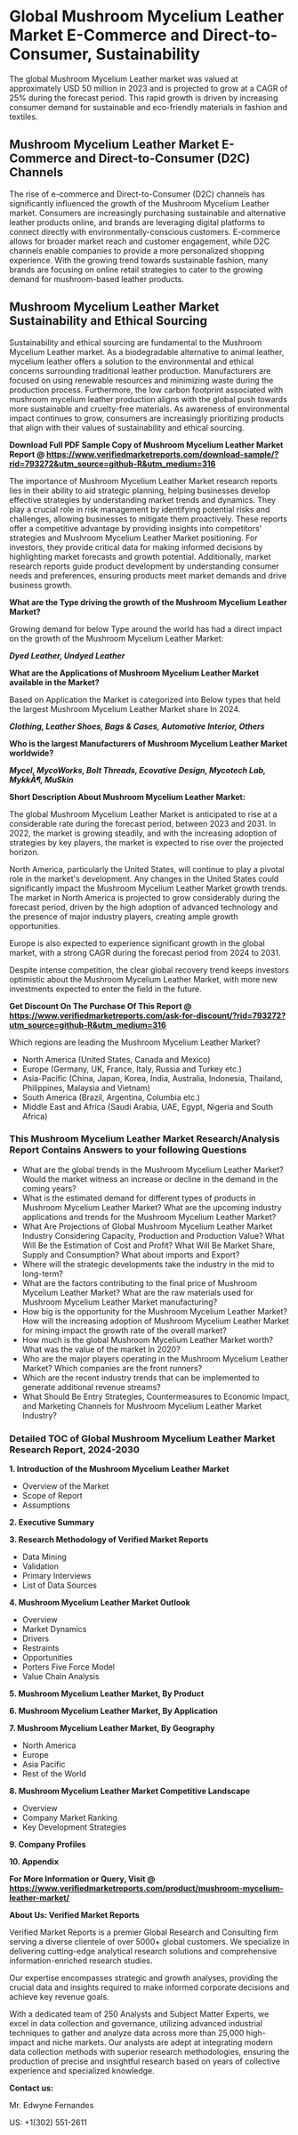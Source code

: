 <h1>Global Mushroom Mycelium Leather Market E-Commerce and Direct-to-Consumer, Sustainability</h1><p class=""><p>The global Mushroom Mycelium Leather market was valued at approximately USD 50 million in 2023 and is projected to grow at a CAGR of 25% during the forecast period. This rapid growth is driven by increasing consumer demand for sustainable and eco-friendly materials in fashion and textiles.</p><h2>Mushroom Mycelium Leather Market E-Commerce and Direct-to-Consumer (D2C) Channels</h2><p>The rise of e-commerce and Direct-to-Consumer (D2C) channels has significantly influenced the growth of the Mushroom Mycelium Leather market. Consumers are increasingly purchasing sustainable and alternative leather products online, and brands are leveraging digital platforms to connect directly with environmentally-conscious customers. E-commerce allows for broader market reach and customer engagement, while D2C channels enable companies to provide a more personalized shopping experience. With the growing trend towards sustainable fashion, many brands are focusing on online retail strategies to cater to the growing demand for mushroom-based leather products.</p><h2>Mushroom Mycelium Leather Market Sustainability and Ethical Sourcing</h2><p>Sustainability and ethical sourcing are fundamental to the Mushroom Mycelium Leather market. As a biodegradable alternative to animal leather, mycelium leather offers a solution to the environmental and ethical concerns surrounding traditional leather production. Manufacturers are focused on using renewable resources and minimizing waste during the production process. Furthermore, the low carbon footprint associated with mushroom mycelium leather production aligns with the global push towards more sustainable and cruelty-free materials. As awareness of environmental impact continues to grow, consumers are increasingly prioritizing products that align with their values of sustainability and ethical sourcing.</p></p><p class=""><strong>Download Full PDF Sample Copy of Mushroom Mycelium Leather Market Report @ <a href="https://www.verifiedmarketreports.com/download-sample/?rid=793272&utm_source=github-R&utm_medium=316" target="_blank">https://www.verifiedmarketreports.com/download-sample/?rid=793272&utm_source=github-R&utm_medium=316</a></strong></p><p>The importance of&nbsp;Mushroom Mycelium Leather Market research reports lies in their ability to aid strategic planning, helping businesses develop effective strategies by understanding market trends and dynamics. They play a crucial role in risk management by identifying potential risks and challenges, allowing businesses to mitigate them proactively. These reports offer a competitive advantage by providing insights into competitors' strategies and Mushroom Mycelium Leather Market positioning. For investors, they provide critical data for making informed decisions by highlighting market forecasts and growth potential. Additionally, market research reports guide product development by understanding consumer needs and preferences, ensuring products meet market demands and drive business growth.</p><p><strong>What are the&nbsp;Type driving the growth of the Mushroom Mycelium Leather Market?</strong></p><p id="" class="">Growing demand for below Type around the world has had a direct impact on the growth of the Mushroom Mycelium Leather Market:</p><p class=""><em><strong>Dyed Leather, Undyed Leather</strong></em></p><p class=""><strong>What are the&nbsp;Applications&nbsp;of Mushroom Mycelium Leather Market available in the Market?</strong></p><p id="" class="">Based on Application the Market is categorized into Below types that held the largest Mushroom Mycelium Leather Market share In 2024.</p><p class=""><em><strong>Clothing, Leather Shoes, Bags & Cases, Automotive Interior, Others</strong></em></p><p class=""><strong>Who is the largest Manufacturers of Mushroom Mycelium Leather Market worldwide?</strong></p><p><em><strong>Mycel, MycoWorks, Bolt Threads, Ecovative Design, Mycotech Lab, MykkÃ¶, MuSkin</strong></em></p><p id="" class=""><strong>Short Description About Mushroom Mycelium Leather Market:</strong></p><p>The global Mushroom Mycelium Leather Market is anticipated to rise at a considerable rate during the forecast period, between 2023 and 2031. In 2022, the market is growing steadily, and with the increasing adoption of strategies by key players, the market is expected to rise over the projected horizon.</p><p>North America, particularly the United States, will continue to play a pivotal role in the market's development. Any changes in the United States could significantly impact the Mushroom Mycelium Leather Market growth trends. The market in North America is projected to grow considerably during the forecast period, driven by the high adoption of advanced technology and the presence of major industry players, creating ample growth opportunities.</p><p>Europe is also expected to experience significant growth in the global market, with a strong CAGR during the forecast period from 2024 to 2031.</p><p>Despite intense competition, the clear global recovery trend keeps investors optimistic about the Mushroom Mycelium Leather Market, with more new investments expected to enter the field in the future.</p><p id="" class=""><strong>Get Discount On The Purchase Of This Report @ <a href="https://www.verifiedmarketreports.com/ask-for-discount/?rid=793272?utm_source=github-R&utm_medium=316" target="_blank">https://www.verifiedmarketreports.com/ask-for-discount/?rid=793272?utm_source=github-R&utm_medium=316</a></strong></p><p class="">Which regions are leading the Mushroom Mycelium Leather Market?</p><ul><li>North America (United States, Canada and Mexico)</li><li>Europe (Germany, UK, France, Italy, Russia and Turkey etc.)</li><li>Asia-Pacific (China, Japan, Korea, India, Australia, Indonesia, Thailand, Philippines, Malaysia and Vietnam)</li><li>South America (Brazil, Argentina, Columbia etc.)</li><li>Middle East and Africa (Saudi Arabia, UAE, Egypt, Nigeria and South Africa)</li></ul><h3 id="" class="">This Mushroom Mycelium Leather Market Research/Analysis Report Contains Answers to your following Questions</h3><ul><li>What are the global trends in the Mushroom Mycelium Leather Market? Would the market witness an increase or decline in the demand in the coming years?</li><li>What is the estimated demand for different types of products in Mushroom Mycelium Leather Market? What are the upcoming industry applications and trends for the Mushroom Mycelium Leather Market?</li><li>What Are Projections of Global Mushroom Mycelium Leather Market Industry Considering Capacity, Production and Production Value? What Will Be the Estimation of Cost and Profit? What Will Be Market Share, Supply and Consumption? What about imports and Export?</li><li>Where will the strategic developments take the industry in the mid to long-term?</li><li>What are the factors contributing to the final price of Mushroom Mycelium Leather Market? What are the raw materials used for Mushroom Mycelium Leather Market manufacturing?</li><li>How big is the opportunity for the Mushroom Mycelium Leather Market? How will the increasing adoption of Mushroom Mycelium Leather Market for mining impact the growth rate of the overall market?</li><li>How much is the global Mushroom Mycelium Leather Market worth? What was the value of the market In 2020?</li><li>Who are the major players operating in the Mushroom Mycelium Leather Market? Which companies are the front runners?</li><li>Which are the recent industry trends that can be implemented to generate additional revenue streams?</li><li>What Should Be Entry Strategies, Countermeasures to Economic Impact, and Marketing Channels for Mushroom Mycelium Leather Market Industry?</li></ul><h3 id="" class="">Detailed TOC of Global Mushroom Mycelium Leather Market Research Report, 2024-2030</h3><p id="" class=""><strong>1. Introduction of the Mushroom Mycelium Leather Market</strong></p><ul><li>Overview of the Market</li><li>Scope of Report</li><li>Assumptions</li></ul><p id="" class=""><strong>2. Executive Summary</strong></p><p id="" class=""><strong>3. Research Methodology of Verified Market Reports</strong></p><ul><li>Data Mining</li><li>Validation</li><li>Primary Interviews</li><li>List of Data Sources</li></ul><p id="" class=""><strong>4. Mushroom Mycelium Leather Market Outlook</strong></p><ul><li>Overview</li><li>Market Dynamics</li><li>Drivers</li><li>Restraints</li><li>Opportunities</li><li>Porters Five Force Model</li><li>Value Chain Analysis</li></ul><p id="" class=""><strong>5. Mushroom Mycelium Leather Market, By Product</strong></p><p id="" class=""><strong>6. Mushroom Mycelium Leather Market, By Application</strong></p><p id="" class=""><strong>7. Mushroom Mycelium Leather Market, By Geography</strong></p><ul><li>North America</li><li>Europe</li><li>Asia Pacific</li><li>Rest of the World</li></ul><p id="" class=""><strong>8. Mushroom Mycelium Leather Market Competitive Landscape</strong></p><ul><li>Overview</li><li>Company Market Ranking</li><li>Key Development Strategies</li></ul><p id="" class=""><strong>9. Company Profiles</strong></p><p id="" class=""><strong>10. Appendix</strong></p><p id="" class=""><strong>For More Information or Query, Visit @ <a href="https://www.verifiedmarketreports.com/product/mushroom-mycelium-leather-market/" target="_blank">https://www.verifiedmarketreports.com/product/mushroom-mycelium-leather-market/</a></strong></p><p id="" class=""><strong>About Us: Verified Market Reports</strong></p><p id="" class="">Verified Market Reports is a premier Global Research and Consulting firm serving a diverse clientele of over 5000+ global customers. We specialize in delivering cutting-edge analytical research solutions and comprehensive information-enriched research studies.</p><p id="" class="">Our expertise encompasses strategic and growth analyses, providing the crucial data and insights required to make informed corporate decisions and achieve key revenue goals.</p><p id="" class="">With a dedicated team of 250 Analysts and Subject Matter Experts, we excel in data collection and governance, utilizing advanced industrial techniques to gather and analyze data across more than 25,000 high-impact and niche markets. Our analysts are adept at integrating modern data collection methods with superior research methodologies, ensuring the production of precise and insightful research based on years of collective experience and specialized knowledge.</p><p id="" class=""><strong>Contact us:</strong></p><p id="" class="">Mr. Edwyne Fernandes</p><p id="" class="">US: +1(302) 551-2611</p>